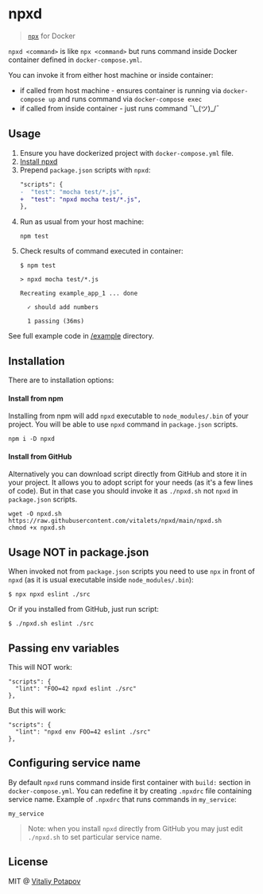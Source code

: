 # npxd
> [`npx`](https://nodejs.dev/learn/the-npx-nodejs-package-runner) for Docker

`npxd <command>` is like `npx <command>` but runs command inside Docker container defined in `docker-compose.yml`.

You can invoke it from either host machine or inside container: 
 * if called from host machine - ensures container is running via `docker-compose up` and runs command via `docker-compose exec`
 * if called from inside container - just runs command ¯\\\_(ツ)\_/¯

## Usage
1. Ensure you have dockerized project with `docker-compose.yml` file.
2. [Install npxd](https://github.com/vitalets/npxd#installation)
3. Prepend `package.json` scripts with `npxd`:
   ```diff
   "scripts": {
   -  "test": "mocha test/*.js",
   +  "test": "npxd mocha test/*.js",
   },
   ```
4. Run as usual from your host machine: 
   ```
   npm test
   ```
5. Check results of command executed in container:
   ```
   $ npm test
   
   > npxd mocha test/*.js
   
   Recreating example_app_1 ... done
   
     ✓ should add numbers
   
     1 passing (36ms)
   ```

See full example code in [/example](https://github.com/vitalets/npxd/tree/main/example) directory.

## Installation
There are to installation options:
 
#### Install from npm
Installing from npm will add `npxd` executable to `node_modules/.bin` of your project.
You will be able to use `npxd` command in `package.json` scripts.
```
npm i -D npxd
```

#### Install from GitHub
Alternatively you can download script directly from GitHub and store it in your project.
It allows you to adopt script for your needs (as it's a few lines of code).
But in that case you should invoke it as `./npxd.sh` not `npxd` in `package.json` scripts.
```
wget -O npxd.sh https://raw.githubusercontent.com/vitalets/npxd/main/npxd.sh
chmod +x npxd.sh
```

## Usage NOT in package.json
When invoked not from `package.json` scripts you need to use `npx` in front of `npxd` 
(as it is usual executable inside `node_modules/.bin`):
```
$ npx npxd eslint ./src
```
Or if you installed from GitHub, just run script:
```
$ ./npxd.sh eslint ./src
```

## Passing env variables 
This will NOT work:
```
"scripts": {
  "lint": "FOO=42 npxd eslint ./src"
},
```

But this will work:
```
"scripts": {
  "lint": "npxd env FOO=42 eslint ./src"
},
```

## Configuring service name
By default `npxd` runs command inside first container with `build:` section in `docker-compose.yml`.
You can redefine it by creating `.npxdrc` file containing service name. 
Example of `.npxdrc` that runs commands in `my_service`:
```
my_service
```

> Note: when you install `npxd` directly from GitHub you may just edit `./npxd.sh` to set particular service name.

## License
MIT @ [Vitaliy Potapov](https://github.com/vitalets)
